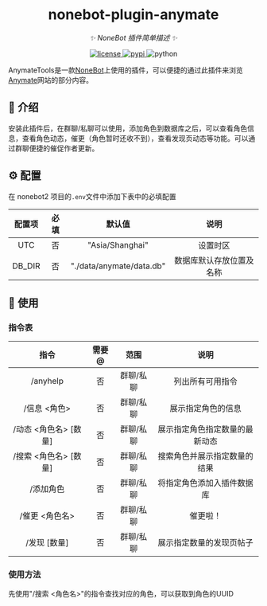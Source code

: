 <div align="center">

# nonebot-plugin-anymate

_✨ NoneBot 插件简单描述 ✨_


<a href="./LICENSE">
    <img src="https://img.shields.io/github/license/owner/nonebot-plugin-anymate.svg" alt="license">
</a>
<a href="https://pypi.org/project/nonebot-plugin-anymate/">
    <img src="https://img.shields.io/pypi/v/nonebot-plugin-anymate.svg" alt="pypi">
</a>
<img src="https://img.shields.io/badge/python-3.10+-blue.svg" alt="python">

</div>

AnymateTools是一款[NoneBot](https://nonebot.dev/)上使用的插件，可以便捷的通过此插件来浏览[Anymate](https://www.any-mate.com/)网站的部分内容。


## 📖 介绍

安装此插件后，在群聊/私聊可以使用，添加角色到数据库之后，可以查看角色信息，查看角色动态，催更（角色暂时还收不到），查看发现页动态等功能。可以通过群聊便捷的催促作者更新。


## ⚙️ 配置

在 nonebot2 项目的`.env`文件中添加下表中的必填配置

| 配置项 | 必填 | 默认值 | 说明 |
|:-----:|:----:|:----:|:----:|
| UTC | 否 | "Asia/Shanghai" | 设置时区 |
| DB_DIR | 否 | "./data/anymate/data.db" | 数据库默认存放位置及名称 |

## 🎉 使用
### 指令表
| 指令 | 需要@ | 范围 | 说明 |
|:-----:|:----:|:----:|:----:|
| /anyhelp | 否 | 群聊/私聊 | 列出所有可用指令 |
| /信息 <角色> | 否 | 群聊/私聊 | 展示指定角色的信息 |
| /动态 <角色名> [数量] | 否 | 群聊/私聊 | 展示指定角色指定数量的最新动态 |
| /搜索 <角色名> [数量] | 否 | 群聊/私聊 | 搜索角色并展示指定数量的结果 |
| /添加角色 <UUID> | 否 | 群聊/私聊 | 将指定角色添加入插件数据库 |
| /催更 <角色名> | 否 | 群聊/私聊 | 催更啦！ |
| /发现 [数量] | 否 | 群聊/私聊 | 展示指定数量的发现页帖子 |

### 使用方法
先使用"/搜索 <角色名>"的指令查找对应的角色，可以获取到角色的UUID
